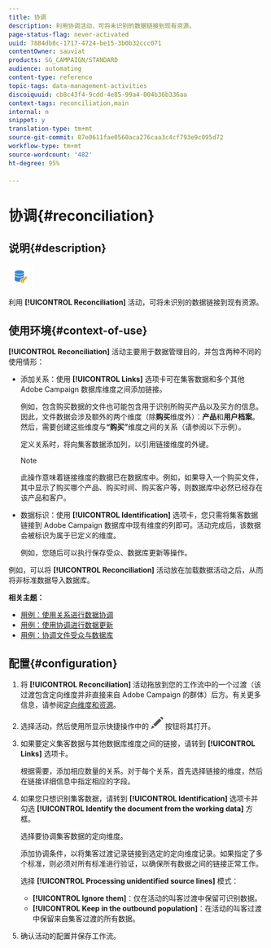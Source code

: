 ```yaml
---
title: 协调
description: 利用协调活动，可将未识别的数据链接到现有资源。
page-status-flag: never-activated
uuid: 7884db8c-1717-4724-be15-3b0b32ccc071
contentOwner: sauviat
products: SG_CAMPAIGN/STANDARD
audience: automating
content-type: reference
topic-tags: data-management-activities
discoiquuid: cb8c43f4-9cdd-4e85-99a4-004b36b336aa
context-tags: reconciliation,main
internal: n
snippet: y
translation-type: tm+mt
source-git-commit: 87e0611fae0560aca276caa3c4cf793e9c095d72
workflow-type: tm+mt
source-wordcount: '482'
ht-degree: 95%

---
```



# 协调{#reconciliation}

## 说明{#description}

![](assets/reconciliation.png)

利用 **[!UICONTROL Reconciliation]** 活动，可将未识别的数据链接到现有资源。

## 使用环境{#context-of-use}

**[!UICONTROL Reconciliation]** 活动主要用于数据管理目的，并包含两种不同的使用情形：

* 添加关系：使用 **[!UICONTROL Links]** 选项卡可在集客数据和多个其他 Adobe Campaign 数据库维度之间添加链接。

   例如，包含购买数据的文件也可能包含用于识别所购买产品以及买方的信息。因此，文件数据会涉及额外的两个维度（除&#x200B;**购买**&#x200B;维度外）：**产品**&#x200B;和&#x200B;**用户档案**。然后，需要创建这些维度与&#x200B;**“购买”**&#x200B;维度之间的关系（请参阅以下示例）。

   定义关系时，将向集客数据添加列，以引用链接维度的外键。

   >[!NOTE]
   >
   >此操作意味着链接维度的数据已在数据库中。例如，如果导入一个购买文件，其中显示了购买哪个产品、购买时间、购买客户等，则数据库中必然已经存在该产品和客户。

* 数据标识：使用 **[!UICONTROL Identification]** 选项卡，您只需将集客数据链接到 Adobe Campaign 数据库中现有维度的列即可。活动完成后，该数据会被标识为属于已定义的维度。

   例如，您随后可以执行保存受众、数据库更新等操作。

例如，可以将 **[!UICONTROL Reconciliation]** 活动放在加载数据活动之后，从而将非标准数据导入数据库。

**相关主题：**

* [用例：使用关系进行数据协调](../../automating/using/reconciliation-using-relations.md)
* [用例：使用协调进行数据更新](../../automating/using/data-update-reconciliation.md)
* [用例：协调文件受众与数据库](../../automating/using/reconcile-file-audience-with-database.md)

## 配置{#configuration}

1. 将 **[!UICONTROL Reconciliation]** 活动拖放到您的工作流中的一个过渡（该过渡包含定向维度并非直接来自 Adobe Campaign 的群体）后方。有关更多信息，请参阅[定向维度和资源](../../automating/using/query.md#targeting-dimensions-and-resources)。
1. 选择活动，然后使用所显示快捷操作中的 ![](assets/edit_darkgrey-24px.png) 按钮将其打开。
1. 如果要定义集客数据与其他数据库维度之间的链接，请转到 **[!UICONTROL Links]** 选项卡。

   根据需要，添加相应数量的关系。对于每个关系，首先选择链接的维度，然后在链接详细信息中指定相应的字段。

1. 如果您只想识别集客数据，请转到 **[!UICONTROL Identification]** 选项卡并勾选 **[!UICONTROL Identify the document from the working data]** 方框。

   选择要协调集客数据的定向维度。

   添加协调条件，以将集客过渡记录链接到选定的定向维度记录。如果指定了多个标准，则必须对所有标准进行验证，以确保所有数据之间的链接正常工作。

   选择 **[!UICONTROL Processing unidentified source lines]** 模式：

   * **[!UICONTROL Ignore them]**：仅在活动的叫客过渡中保留可识别数据。
   * **[!UICONTROL Keep in the outbound population]**：在活动的叫客过渡中保留来自集客过渡的所有数据。

1. 确认活动的配置并保存工作流。
